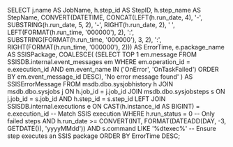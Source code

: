 SELECT 
    j.name AS JobName,
    h.step_id AS StepID,
    h.step_name AS StepName,
    CONVERT(DATETIME, 
        CONCAT(LEFT(h.run_date, 4), '-', SUBSTRING(h.run_date, 5, 2), '-', RIGHT(h.run_date, 2), ' ', 
               LEFT(FORMAT(h.run_time, '000000'), 2), ':', 
               SUBSTRING(FORMAT(h.run_time, '000000'), 3, 2), ':', 
               RIGHT(FORMAT(h.run_time, '000000'), 2))) AS ErrorTime,
    e.package_name AS SSISPackage,
    COALESCE(
        (SELECT TOP 1 em.message 
         FROM SSISDB.internal.event_messages em 
         WHERE em.operation_id = e.execution_id 
         AND em.event_name IN ('OnError', 'OnTaskFailed') 
         ORDER BY em.event_message_id DESC), 
        'No error message found'
    ) AS SSISErrorMessage
FROM msdb.dbo.sysjobhistory h
JOIN msdb.dbo.sysjobs j ON h.job_id = j.job_id
JOIN msdb.dbo.sysjobsteps s ON j.job_id = s.job_id AND h.step_id = s.step_id
LEFT JOIN SSISDB.internal.executions e ON CAST(h.instance_id AS BIGINT) = e.execution_id  -- Match SSIS execution
WHERE h.run_status = 0 -- Only failed steps
AND h.run_date >= CONVERT(INT, FORMAT(DATEADD(DAY, -3, GETDATE()), 'yyyyMMdd'))
AND s.command LIKE '%dtexec%' -- Ensure step executes an SSIS package
ORDER BY ErrorTime DESC;